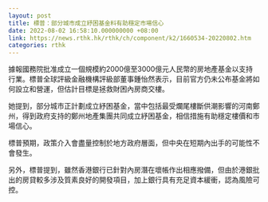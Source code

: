 ```yaml
---
layout: post
title: 標普：部分城市成立紓困基金料有助穩定市場信心
date: 2022-08-02 16:58:10.000000000 +08:00
link: https://news.rthk.hk/rthk/ch/component/k2/1660534-20220802.htm
categories: rthk
---
```


據報國務院批准成立一個規模約2000億至3000億元人民幣的房地產基金以支持行業。標普全球評級金融機構評級部董事鍾怡然表示，目前官方仍未公布基金將如何設立和營運，但估計目標是拯救財困內房商交樓。

她提到，部分城市正計劃成立紓困基金，當中包括最受爛尾樓斷供潮影響的河南鄭州，得到政府支持的鄭州地產集團共同成立紓困基金，相信措施有助穩定樓價和市場信心。

標普預期，政策介入會盡量控制於地方政府層面，但中央在短期內出手的可能性不會發生。

另外，標普提到，雖然香港銀行已針對內房潛在壞帳作出相應撥備，但由於港銀批出的房貸較多涉及質素良好的開發項目，加上銀行具有充足資本緩衝，認為風險可控。
